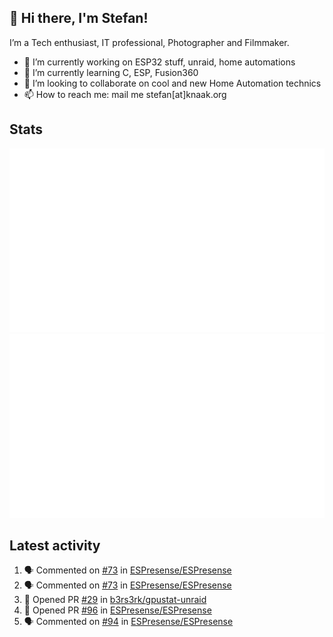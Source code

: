 ## 👋 Hi there, I'm Stefan!
I’m a Tech enthusiast, IT professional, Photographer and Filmmaker.

- 🔭 I’m currently working on ESP32 stuff, unraid, home automations
- 🌱 I’m currently learning C, ESP, Fusion360
- 👯 I’m looking to collaborate on cool and new Home Automation technics
- 📫 How to reach me: mail me stefan[at]knaak.org

## Stats

![](https://github.com/corgan2222/github-stats/blob/master/generated/overview.svg) ![](https://github.com/corgan2222/github-stats/blob/master/generated/languages.svg)


## Latest activity

<!--START_SECTION:activity-->
1. 🗣 Commented on [#73](https://github.com/ESPresense/ESPresense/issues/73) in [ESPresense/ESPresense](https://github.com/ESPresense/ESPresense)
2. 🗣 Commented on [#73](https://github.com/ESPresense/ESPresense/issues/73) in [ESPresense/ESPresense](https://github.com/ESPresense/ESPresense)
3. 💪 Opened PR [#29](https://github.com/b3rs3rk/gpustat-unraid/pull/29) in [b3rs3rk/gpustat-unraid](https://github.com/b3rs3rk/gpustat-unraid)
4. 💪 Opened PR [#96](https://github.com/ESPresense/ESPresense/pull/96) in [ESPresense/ESPresense](https://github.com/ESPresense/ESPresense)
5. 🗣 Commented on [#94](https://github.com/ESPresense/ESPresense/issues/94) in [ESPresense/ESPresense](https://github.com/ESPresense/ESPresense)
<!--END_SECTION:activity-->

<!--

